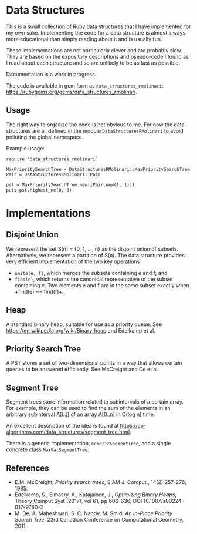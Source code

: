# Data Structures

This is a small collection of Ruby data structures that I have implemented for my own sake. Implementing the code for a data
structure is almost always more educational than simply reading about it and is usually fun.

These implementations are not particularly clever and are probably slow. They are based on the expository descriptions and
pseudo-code I found as I read about each structure and so are unlikely to be as fast as possible.

Documentation is a work in progress.

The code is available in gem form as `data_structures_rmolinari`: https://rubygems.org/gems/data_structures_rmolinari.

## Usage

The right way to organize the code is not obvious to me. For now the data structures are all defined in the module
`DataStructuresRMolinari` to avoid polluting the global namespace.

Example usage:
```
require 'data_structures_rmolinari`

MaxPrioritySearchTree = DataStructuresRMolinari::MaxPrioritySearchTree
Pair = DataStructuresRMolinari::Pair

pst = MaxPrioritySearchTree.new([Pair.new(1, 1)])
puts pst.highest_ne(0, 0)
```

# Implementations

## Disjoint Union

We represent the set S(n) = {0, 1, ..., n} as the disjoint union of subsets. Alternatively, we represent a partition of S(n). The data
structure provides very efficient implementation of the two key operations
- `unite(e, f)`, which merges the subsets containing e and f; and
- `find(e)`, which returns the canonical representative of the subset containing e. Two elements e and f are in the same subset
  exactly when +find(e) == find(f)+.

## Heap

A standard binary heap, suitable for use as a priority queue. See https://en.wikipedia.org/wiki/Binary_heap and Edelkamp et al.

## Priority Search Tree

A PST stores a set of two-dimensional points in a way that allows certain queries to be answered efficiently. See McCreight and De
et al.

## Segment Tree

Segment trees store information related to subintervals of a certain array. For example, they can be used to find the sum of the
elements in an arbitrary subinterval A[i..j] of an array A[0..n] in O(log n) time.

An excellent description of the idea is found at https://cp-algorithms.com/data_structures/segment_tree.html.

There is a generic implementation, `GenericSegmentTree`, and a single concrete class `MaxValSegmentTree`.

## References
- E.M. McCreight, _Priority search trees_, SIAM J. Comput., 14(2):257-276, 1985.
- Edelkamp, S., Elmasry, A., Katajainen, J., _Optimizing Binary Heaps_, Theory Comput Syst (2017), vol 61, pp 606-636, DOI 10.1007/s00224-017-9760-2
- M. De, A. Maheshwari, S. C. Nandy, M. Smid, _An In-Place Priority Search Tree_, 23rd Canadian Conference on Computational Geometry, 2011
